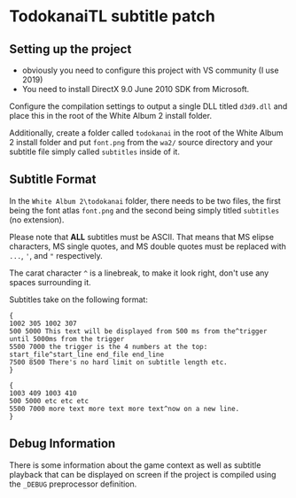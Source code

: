 # TodokanaiTL subtitle patch

## Setting up the project
- obviously you need to configure this project with VS community (I use 2019)
- You need to install DirectX 9.0 June 2010 SDK from Microsoft.

Configure the compilation settings to output a single DLL titled `d3d9.dll` and place this in the root of the White Album 2 install folder.

Additionally, create a folder called `todokanai` in the root of the White Album 2 install folder and put `font.png` from the `wa2/` source directory and your subtitle file simply called `subtitles` inside of it.

## Subtitle Format

In the `White Album 2\todokanai` folder, there needs to be two files, the first being the font atlas `font.png` and the second being simply titled `subtitles` (no extension).

Please note that <b>ALL</b> subtitles must be ASCII. That means that MS elipse characters, MS single quotes, and MS double quotes must be replaced with `...`, `'`, and `"` respectively.

The carat character `^` is a linebreak, to make it look right, don't use any spaces surrounding it.

Subtitles take on the following format:

```
{
1002 305 1002 307
500 5000 This text will be displayed from 500 ms from the^trigger until 5000ms from the trigger
5500 7000 the trigger is the 4 numbers at the top: start_file^start_line end_file end_line
7500 8500 There's no hard limit on subtitle length etc.
}

{
1003 409 1003 410
500 5000 etc etc etc
5500 7000 more text more text more text^now on a new line.
}
```

## Debug Information

There is some information about the game context as well as subtitle playback that can be displayed on screen if the project is compiled using the `_DEBUG` preprocessor definition.